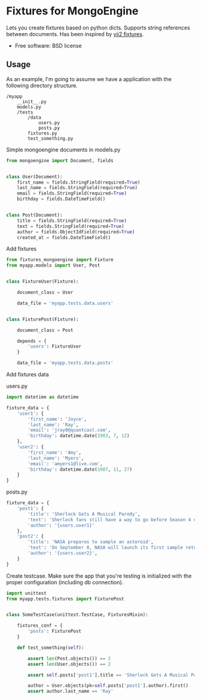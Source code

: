 Fixtures for MongoEngine
========================

Lets you create fixtures based on python dicts. Supports string references between documents.
Has been inspired by [yii2 fixtures](https://github.com/yiisoft/yii2/tree/master/framework/test).


* Free software: BSD license

Usage
-----

As an example, I'm going to assume we have a application with the following directory structure.

```
/myapp
    __init__.py
    models.py
    /tests
        /data
            users.py
            posts.py
        fixtures.py
        test_something.py
```

Simple mongoengine documents in models.py

```python
from mongoengine import Document, fields


class User(Document):
    first_name = fields.StringField(required=True)
    last_name = fields.StringField(required=True)
    email = fields.StringField(required=True)
    birthday = fields.DateTimeField()


class Post(Document):
    title = fields.StringField(required=True)
    text = fields.StringField(required=True)
    author = fields.ObjectIdField(required=True)
    created_at = fields.DateTimeField()

```


Add fixtures

```python
from fixtures_mongoengine import Fixture
from myapp.models import User, Post


class FixtureUser(Fixture):

    document_class = User

    data_file = 'myapp.tests.data.users'


class FixturePost(Fixture):

    document_class = Post

    depends = {
        'users': FixtureUser
    }

    data_file = 'myapp.tests.data.posts'
```

Add fixtures data

users.py
```python
import datetime as datetime

fixture_data = {
    'user1': {
        'first_name': 'Joyce',
        'last_name': 'Ray',
        'email': 'jray0@quantcast.com',
        'birthday': datetime.date(1983, 7, 12)
    },
    'user2': {
        'first_name': 'Amy',
        'last_name': 'Myers',
        'email': 'amyers1@live.com',
        'birthday': datetime.date(1987, 11, 27)
    }
}
```

posts.py
```python
fixture_data = {
    'post1': {
        'title': 'Sherlock Gets A Musical Parody',
        'text': 'Sherlock fans still have a way to go before Season 4 of the BBC drama finally arrives.',
        'author': '{users.user1}'
    },
    'post2': {
        'title': 'NASA prepares to sample an asteroid',
        'text': 'On September 8, NASA will launch its first sample return mission to an asteroid.',
        'author': '{users.user2}',
    }
}
```

Create testcase. Make sure the app that you're testing is initialized with the proper configuration (including db connection).
```python
import unittest
from myapp.tests.fixtures import FixturePost


class SomeTestCase(unittest.TestCase, FixturesMixin):

    fixtures_conf = {
        'posts': FixturePost
    }

    def test_something(self):

        assert len(Post.objects()) == 2
        assert len(User.objects()) == 2

        assert self.posts['post1'].title == 'Sherlock Gets A Musical Parody'

        author = User.objects(pk=self.posts['post1'].author).first()
        assert author.last_name == 'Ray'
```